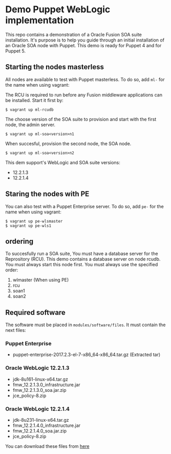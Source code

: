 # Demo Puppet WebLogic implementation

This repo contains a demonstration of a Oracle Fusion SOA suite installation. It's purpose is to help you guide through an initial installation of an Oracle SOA node with Puppet. This demo is ready for Puppet 4 and for Puppet 5.

## Starting the nodes masterless

All nodes are available to test with Puppet masterless. To do so, add `ml-` for the name when using vagrant:

The RCU is required to run before any Fusion middleware applications can be installed. Start it first by:
```
$ vagrant up ml-rcudb
```

The choose version of the SOA suite to provision and start with the first node, the admin server.
```
$ vagrant up ml-soa<version>n1
```

When succesful, provision the second node, the SOA node.

```
$ vagrant up ml-soa<version>n2
```

This dem support's WebLogic and SOA suite versions:
- 12.2.1.3
- 12.2.1.4

## Staring the nodes with PE

You can also test with a Puppet Enterprise server. To do so, add `pe-` for the name when using vagrant:

```
$ vagrant up pe-wlsmaster
$ vagrant up pe-wls1
```

## ordering

To succesfully run a SOA suite, You must have a database server for the Reprository (RCU). This demo contains a database server on node rcudb. You must always start this node first. You must always use the specified order:

1. wlmaster (When using PE)
2. rcu
3. soa<version>n1
4. soa<version>n2

## Required software

The software must be placed in `modules/software/files`. It must contain the next files:

### Puppet Enterprise

- puppet-enterprise-2017.2.3-el-7-x86_64-x86_64.tar.gz (Extracted tar)

### Oracle WebLogic 12.2.1.3

- jdk-8u161-linux-x64.tar.gz
- fmw_12.2.1.3.0_infrastructure.jar
- fmw_12.2.1.3.0_soa.jar.zip
- jce_policy-8.zip

### Oracle WebLogic 12.2.1.4

- jdk-8u231-linux-x64.tar.gz
- fmw_12.2.1.4.0_infrastructure.jar
- fmw_12.2.1.4.0_soa.jar.zip
- jce_policy-8.zip

You can download these files from
[here](http://support.oracle.com)
